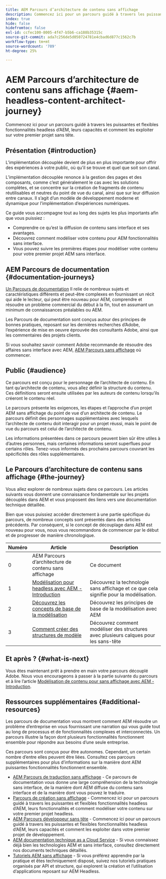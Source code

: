 ```yaml
---
title: AEM Parcours d’architecture de contenu sans affichage
description: Commencez ici pour un parcours guidé à travers les puissantes fonctionnalités et flexibles d’AEM sans interface, leurs fonctionnalités et comment modéliser votre contenu sur votre premier projet sans interface.
index: true
hide: false
hidefromtoc: false
exl-id: ccfec100-8005-4f47-b5b6-ca188b35315c
source-git-commit: ada7c256de5d050724781e4cbad6d877c1562c7b
workflow-type: tm+mt
source-wordcount: '789'
ht-degree: 25%

---
```


# AEM Parcours d’architecture de contenu sans affichage {#aem-headless-content-architect-journey}

Commencez ici pour un parcours guidé à travers les puissantes et flexibles fonctionnalités headless d’AEM, leurs capacités et comment les exploiter sur votre premier projet sans tête.

## Présentation {#introduction}

L’implémentation découplée devient de plus en plus importante pour offrir des expériences à votre public, où qu’il se trouve et quel que soit son canal.

L’implémentation découplée renonce à la gestion des pages et des composants, comme c’est généralement le cas avec les solutions complètes, et se concentre sur la création de fragments de contenu réutilisables et neutres du point de vue du canal, ainsi que sur leur diffusion entre canaux. Il s’agit d’un modèle de développement moderne et dynamique pour l’implémentation d’expériences numériques.

Ce guide vous accompagne tout au long des sujets les plus importants afin que vous puissiez :

* Comprendre ce qu’est la diffusion de contenu sans interface et ses avantages.
* Découvrez comment modéliser votre contenu pour AEM fonctionnalités sans interface.
* Vous pouvez suivre les premières étapes pour modéliser votre contenu pour votre premier projet AEM sans interface.

## AEM Parcours de documentation {#documentation-journeys}

[Un Parcours de documentation](/help/journey-documentation/documentation-journeys.md) Il relie de nombreux sujets et caractéristiques différents et peut-être complexes en fournissant un récit qui aide le lecteur, qui peut être nouveau pour AEM, comprendre et résoudre un problème commercial du début à la fin, tout en assumant un minimum de connaissances préalables ou AEM.

Les Parcours de documentation sont conçus autour des principes de bonnes pratiques, reposant sur les dernières recherches d’Adobe, l’expérience de mise en oeuvre éprouvée des consultants Adobe, ainsi que les commentaires des projets clients.

Si vous souhaitez savoir comment Adobe recommande de résoudre des affaires sans interface avec AEM, [AEM Parcours sans affichage](/help/journey-documentation/documentation-journeys.md) où commencer.

## Public {#audience}

Ce parcours est conçu pour le personnage de l’architecte de contenu. En tant qu’architecte de contenu, vous allez définir la structure du contenu. Ces définitions seront ensuite utilisées par les auteurs de contenu lorsqu’ils créeront le contenu réel.

Le parcours présente les exigences, les étapes et l’approche d’un projet AEM sans affichage du point de vue d’un architecte de contenu. Le parcours définit des personnages supplémentaires avec lesquels l’architecte de contenu doit interagir pour un projet réussi, mais le point de vue du parcours est celui de l’architecte de contenu.

Les informations présentées dans ce parcours peuvent bien sûr être utiles à d’autres personnes, mais certaines informations seront superflues pour certains rôles. Tenez-vous informés des prochains parcours couvrant les spécificités des rôles supplémentaires.

## Le Parcours d’architecture de contenu sans affichage {#the-journey}

Vous allez explorer de nombreux sujets dans ce parcours. Les articles suivants vous donnent une connaissance fondamentale sur les projets découplés dans AEM et vous proposent des liens vers une documentation technique détaillée.

Bien que vous puissiez accéder directement à une partie spécifique du parcours, de nombreux concepts sont présentés dans des articles précédents. Par conséquent, si le concept de découplage dans AEM est nouveau pour vous, nous vous recommandons de commencer par le début et de progresser de manière chronologique.

| Numéro | Article | Description |
|---|---|---|
| 0 | AEM Parcours d’architecture de contenu sans affichage | Ce document |
| 1 | [Modélisation pour headless avec AEM - Introduction](introduction.md) | Découvrez la technologie sans affichage et ce que cela signifie pour la modélisation. |
| 2 | [Découvrez les concepts de base de la modélisation](basics.md) | Découvrez les principes de base de la modélisation avec AEM |
| 3 | [Comment créer des structures de modèle](model-structure.md) | Découvrez comment modéliser des structures avec plusieurs calques pour les sans-tête |

## Et après ? {#what-is-next}

Vous êtes maintenant prêt à prendre en main votre parcours découplé Adobe. Nous vous encourageons à passer à la partie suivante du parcours et à lire l’article [Modélisation de contenu pour sans affichage avec AEM - Introduction](introduction.md).

## Ressources supplémentaires {#additional-resources}

Les parcours de documentation vous montrent comment AEM résoudre un problème d’entreprise en vous fournissant une narration qui vous guide tout au long de processus et de fonctionnalités complexes et interconnectés. Un parcours illustre la façon dont plusieurs fonctionnalités fonctionnent ensemble pour répondre aux besoins d’une seule entreprise.

Ces parcours sont conçus pour être autonomes. Cependant, un certain nombre d’entre elles peuvent être liées. Consultez ces parcours supplémentaires pour plus d’informations sur la manière dont AEM puissantes fonctionnalités fonctionnent ensemble.

* [AEM Parcours de traduction sans affichage](/help/journey-headless/translation/overview.md) - Ce parcours de documentation vous donne une large compréhension de la technologie sans interface, de la manière dont AEM diffuse du contenu sans interface et de la manière dont vous pouvez le traduire.
* [Parcours de création sans affichage](/help/journey-headless/author/overview.md) - Commencez ici pour un parcours guidé à travers les puissantes et flexibles fonctionnalités headless d’AEM, leurs fonctionnalités et comment modéliser votre contenu sur votre premier projet headless.
* [AEM Parcours développeur sans tête](/help/journey-headless/developer/overview.md) - Commencez ici pour un parcours guidé à travers les puissantes et flexibles fonctionnalités headless d’AEM, leurs capacités et comment les exploiter dans votre premier projet de développement.
* [AEM documentation technique as a Cloud Service](https://experienceleague.adobe.com/docs/experience-manager-cloud-service.html?lang=fr) - Si vous connaissez déjà bien les technologies AEM et sans interface, consultez directement nos documents techniques détaillés.
* [Tutoriels AEM sans affichage](https://experienceleague.adobe.com/docs/experience-manager-learn/getting-started-with-aem-headless/overview.html?lang=fr) - Si vous préférez apprendre par la pratique et êtes techniquement disposé, suivez nos tutoriels pratiques organisés par API et structure, qui explorent la création et l’utilisation d’applications reposant sur AEM Headless.
